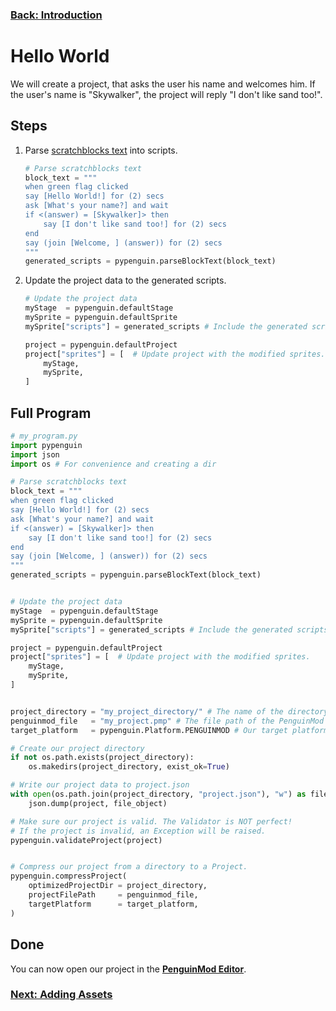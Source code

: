 ### [Back: Introduction](introduction.md)

# Hello World
We will create a project, that asks the user his name and welcomes him. 
If the user's name is "Skywalker", the project will reply "I don't like sand too!".

## Steps
1. Parse [scratchblocks text](https://scratchblocks.github.io/#?style=scratch3&script=when%20green%20flag%20clicked%0Asay%20%5BHello%20World!%5D%20for%20(2)%20secs%0Aask%20%5BWhat's%20your%20name%3F%5D%20and%20wait%0Aif%20%3C(answer)%20%3D%20%5BSkywalker%5D%3E%20then%0A%09say%20%5BI%20don't%20like%20sand%20too!%5D%20for%20(2)%20secs%0Aend%0Asay%20(join%20%5BWelcome%2C%20%5D%20(answer))%20for%20(2)%20secs) into scripts.
    ```py
    # Parse scratchblocks text
    block_text = """
    when green flag clicked
    say [Hello World!] for (2) secs
    ask [What's your name?] and wait
    if <(answer) = [Skywalker]> then
        say [I don't like sand too!] for (2) secs
    end
    say (join [Welcome, ] (answer)) for (2) secs
    """
    generated_scripts = pypenguin.parseBlockText(block_text)
    ```
2. Update the project data to the generated scripts.
    ```py
    # Update the project data
    myStage  = pypenguin.defaultStage
    mySprite = pypenguin.defaultSprite
    mySprite["scripts"] = generated_scripts # Include the generated scripts.

    project = pypenguin.defaultProject
    project["sprites"] = [  # Update project with the modified sprites.
        myStage,
        mySprite,
    ]
    ```
## Full Program

```py
# my_program.py
import pypenguin
import json
import os # For convenience and creating a dir

# Parse scratchblocks text
block_text = """
when green flag clicked
say [Hello World!] for (2) secs
ask [What's your name?] and wait
if <(answer) = [Skywalker]> then
    say [I don't like sand too!] for (2) secs
end
say (join [Welcome, ] (answer)) for (2) secs
"""
generated_scripts = pypenguin.parseBlockText(block_text)


# Update the project data
myStage  = pypenguin.defaultStage
mySprite = pypenguin.defaultSprite
mySprite["scripts"] = generated_scripts # Include the generated scripts.

project = pypenguin.defaultProject
project["sprites"] = [  # Update project with the modified sprites.
    myStage,
    mySprite,
]


project_directory = "my_project_directory/" # The name of the directory, you just created.
penguinmod_file   = "my_project.pmp" # The file path of the PenguinMod Project, that will be created.
target_platform   = pypenguin.Platform.PENGUINMOD # Our target platform. May also be Platform.SCRATCH.

# Create our project directory
if not os.path.exists(project_directory):
    os.makedirs(project_directory, exist_ok=True)

# Write our project data to project.json
with open(os.path.join(project_directory, "project.json"), "w") as file_object:
    json.dump(project, file_object) 

# Make sure our project is valid. The Validator is NOT perfect!
# If the project is invalid, an Exception will be raised.
pypenguin.validateProject(project)


# Compress our project from a directory to a Project.
pypenguin.compressProject(
    optimizedProjectDir = project_directory,
    projectFilePath     = penguinmod_file, 
    targetPlatform      = target_platform,
)
```

## Done
You can now open our project in the [**PenguinMod Editor**](https://studio.penguinmod.com/editor.html).

### [Next: Adding Assets](adding_assets.md)

